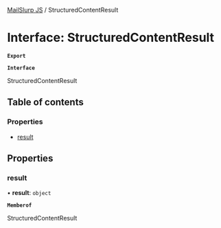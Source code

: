[MailSlurp JS](../README.md) / StructuredContentResult

# Interface: StructuredContentResult

**`Export`**

**`Interface`**

StructuredContentResult

## Table of contents

### Properties

- [result](StructuredContentResult.md#result)

## Properties

### result

• **result**: `object`

**`Memberof`**

StructuredContentResult
